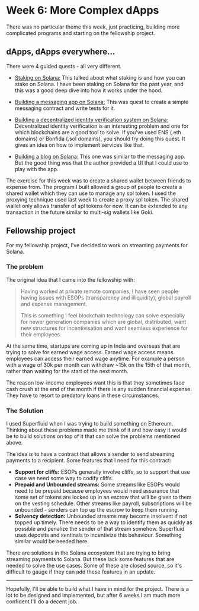 # Week 6: More Complex dApps

There was no particular theme this week, just practicing, building more complicated programs and starting on the
fellowship project.

## dApps, dApps everywhere...

There were 4 guided quests - all very different.

- [Staking on Solana:](https://openquest.xyz/quest/staking-solana) This talked about what staking is and how you can
stake on Solana. I have been staking on Solana for the past year, and this was a good deep dive into how it works
under the hood.

- [Building a messaging app on Solana:](https://openquest.xyz/quest/solana-messaging-app) This was quest to create a
simple messaging contract and write tests for it.

- [Building a decentralized identity verification system on Solana:](https://alexgrinman.com/posts/building-decentralized-identity-verification-system-on-solana/)
Decentralized identity verification is an interesting problem and one for which blockchains are a good tool to solve.
If you've used ENS (.eth domains) or Bonfida (.sol domains), you should try doing this quest. It gives an idea on how
to implement services like that.

- [Building a blog on Solana:](https://learn.figment.io/tutorials/build-a-blog-dapp-using-anchor) This one was similar
to the messaging app. But the good thing was that the author provided a UI that I could use to play with the app.

The exercise for this week was to create a shared wallet between friends to expense from. The program I built allowed
a group of people to create a shared wallet which they can use to manage any spl token. I used the proxying technique
used last week to create a proxy spl token. The shared wallet only allows transfer of spl tokens for now. It can be
extended to any transaction in the future similar to multi-sig wallets like Goki.

## Fellowship project

For my fellowship project, I've decided to work on streaming payments for Solana.

### The problem

The original idea that I came into the fellowship with:

> Having worked at private remote companies, I have seen people having issues with ESOPs (transparency and
> illiquidity), global payroll and expense management.
>
> This is something I feel blockchain technology can solve especially for newer generation companies which are global,
> distributed, want new structures for incentivisation and want seamless experience for their employees.

At the same time, startups are coming up in India and overseas that are trying to solve for earned wage access. Earned
wage access means employees can access their earned wage anytime. For example a person with a wage of 30k per month can
withdraw ~15k on the 15th of that month, rather than waiting for the start of the next month.

The reason low-income employees want this is that they sometimes face cash crush at the end of the month if there is
any sudden financial expense. They have to resort to predatory loans in these circumstances.

### The Solution

I used Superfluid when I was trying to build something on Ethereum. Thinking about these problems made me think of
it and how easy it would be to build solutions on top of it that can solve the problems mentioned above.

The idea is to have a contract that allows a sender to send streaming payments to a recipient. Some features that I
need for this contract:

- **Support for cliffs:** ESOPs generally involve cliffs, so to support that use case we need some way to codify
cliffs.
- **Prepaid and Unbounded streams:** Some streams like ESOPs would need to be prepaid because employees would need
assurance that some set of tokens are locked up in an escrow that will be given to them on the vesting schedule. Other
streams like payroll, subscriptions will be unbounded - senders can top up the escrow to keep them running.
- **Solvency detection:** Unbounded streams may become insolvent if not topped up timely. There needs to be a way to
identify them as quickly as possible and penalize the sender of that stream somehow. Superfluid uses deposits and
sentinals to incentivize this behaviour. Something similar would be needed here.

There are solutions in the Solana ecosystem that are trying to bring streaming payments to Solana. But these lack some
features that are needed to solve the use cases. Some of these are closed source, so it's difficult to gauge if they
can add these features in an update.

---

Hopefully, I'll be able to build what I have in mind for the project. There is a lot to be designed and implemented,
but after 6 weeks I am much more confident I'll do a decent job.
